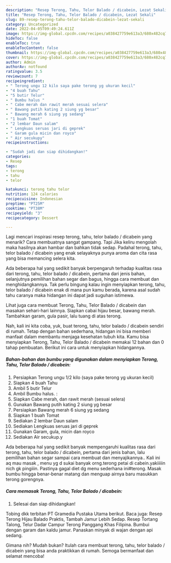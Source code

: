 ```yaml
---
description: "Resep Terong, Tahu, Telor Balado / dicabein, Lezat Sekali"
title: "Resep Terong, Tahu, Telor Balado / dicabein, Lezat Sekali"
slug: 89-resep-terong-tahu-telor-balado-dicabein-lezat-sekali
category: Uncategorized
date: 2022-04-05T09:49:24.611Z
image: https://img-global.cpcdn.com/recipes/a038427759e613a3/680x482cq70/terong-tahu-telor-balado-dicabein-foto-resep-utama.jpg
hideToc: false
enableToc: true
enableTocContent: false
thumbnail: https://img-global.cpcdn.com/recipes/a038427759e613a3/680x482cq70/terong-tahu-telor-balado-dicabein-foto-resep-utama.jpg
cover: https://img-global.cpcdn.com/recipes/a038427759e613a3/680x482cq70/terong-tahu-telor-balado-dicabein-foto-resep-utama.jpg
author: Admin
authorAv: notfound
ratingvalue: 3.5
reviewcount: 7
recipeingredient:
- " Terong ungu 12 kilo saya pake terong yg ukuran kecil"
- "4 buah Tahu"
- "5 butir Telur"
- " Bumbu halus "
- " Cabe merah dan rawit merah sesuai selera"
- " Bawang putih kating 2 siung yg besar"
- " Bawang merah 6 siung yg sedang"
- "1 buah Tomat"
- "2 lembar Daun salam"
- " Lengkuas seruas jari di geprek"
- " Garam gula micin dan royco"
- " Air secukupy"
recipeinstructions:

- "Sudah jadi dan siap dihidangkan!"
categories:
- Resep
tags:
- terong
- tahu
- telor

katakunci: terong tahu telor 
nutrition: 124 calories
recipecuisine: Indonesian
preptime: "PT25M"
cooktime: "PT38M"
recipeyield: "3"
recipecategory: Dessert

---
```



Lagi mencari inspirasi resep terong, tahu, telor balado / dicabein yang menarik? Cara membuatnya sangat gampang. Tapi Jika keliru mengolah maka hasilnya akan hambar dan bahkan tidak sedap. Padahal terong, tahu, telor balado / dicabein yang enak selayaknya punya aroma dan cita rasa yang bisa memancing selera kita.


Ada beberapa hal yang sedikit banyak berpengaruh terhadap kualitas rasa dari terong, tahu, telor balado / dicabein, pertama dari jenis bahan, selanjutnya pemilihan bahan segar dan bagus, hingga cara membuat dan menghidangkannya. Tak perlu bingung kalau ingin menyiapkan terong, tahu, telor balado / dicabein enak di mana pun kamu berada, karena asal sudah tahu caranya maka hidangan ini dapat jadi suguhan istimewa.

Lihat juga cara membuat Terong, Tahu, Telor Balado / dicabein dan masakan sehari-hari lainnya. Siapkan cabai hijau besar, bawang merah. Tambahkan garam, gula pasir, lalu tuang di atas terong.


Nah, kali ini kita coba, yuk, buat terong, tahu, telor balado / dicabein sendiri di rumah. Tetap dengan bahan sederhana, hidangan ini bisa memberi manfaat dalam membantu menjaga kesehatan tubuh kita. Kamu bisa menyiapkan Terong, Tahu, Telor Balado / dicabein memakai 12 bahan dan 0 tahap pembuatan. Berikut ini cara untuk menyiapkan hidangannya.

<!--inarticleads1-->

##### Bahan-bahan dan bumbu yang digunakan dalam menyiapkan Terong, Tahu, Telor Balado / dicabein:

1. Persiapkan  Terong ungu 1/2 kilo (saya pake terong yg ukuran kecil)
1. Siapkan 4 buah Tahu
1. Ambil 5 butir Telur
1. Ambil  Bumbu halus. :
1. Siapkan  Cabe merah, dan rawit merah (sesuai selera)
1. Gunakan  Bawang putih kating 2 siung yg besar
1. Persiapkan  Bawang merah 6 siung yg sedang
1. Siapkan 1 buah Tomat
1. Sediakan 2 lembar Daun salam
1. Sediakan  Lengkuas seruas jari di geprek
1. Gunakan  Garam, gula, micin dan royco
1. Sediakan  Air secukup.y


Ada beberapa hal yang sedikit banyak mempengaruhi kualitas rasa dari terong, tahu, telor balado / dicabein, pertama dari jenis bahan, lalu pemilihan bahan segar sampai cara membuat dan menyajikannya.. Kali ini aq mau masak , menu yg d sukai banyak orng.terong petai di cabein.yakiiiiin nich gk pingiiin. Pastinya gagal diet dg menu sederhana ini#terong. Masak bumbu hingga benar-benar matang dan menguap airnya baru masukkan terong gorengnya. 

<!--inarticleads2-->

##### Cara memasak Terong, Tahu, Telor Balado / dicabein:


1. Selesai dan siap dihidangkan!

Tobing dkk terbitan PT Gramedia Pustaka Utama berikut. Baca juga: Resep Terong Hijau Balado Praktis, Tambah Jamur Lebih Sedap. Resep Tortang Talong, Telur Dadar Campur Terong Panggang Khas Filipina. Bumbui dengan garam dan kaldu jamur. Panaskan minyak di wajan dengan api sedang. 

Gimana nih? Mudah bukan? Itulah cara membuat terong, tahu, telor balado / dicabein yang bisa anda praktikkan di rumah. Semoga bermanfaat dan selamat mencoba!
